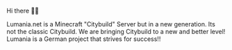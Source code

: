 Hi there 👋🌺

Lumania.net is a Minecraft "Citybuild" Server but in a new generation. Its not the classic Citybuild. We are bringing Citybuild to a new and better level!
Lumania is a German project that strives for success!!


